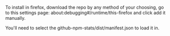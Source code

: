 To install in firefox, download the repo by any method of your choosing, go to this settings page: about:debugging#/runtime/this-firefox and click add it manually.

You'll need to select the github-npm-stats/dist/manifest.json to load it in.
